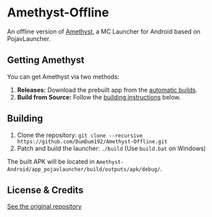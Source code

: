 # Amethyst-Offline
An offline version of [Amethyst](https://github.com/AngelAuraMC/Amethyst-Android), a MC Launcher for Android based on PojavLauncher.

## Getting Amethyst

You can get Amethyst via two methods:

1. **Releases:** Download the prebuilt app from the [automatic builds](https://github.com/DumDum192/Amethyst-Offline/actions).
2. **Build from Source:** Follow the [building instructions](#building) below.

## Building

1. Clone the repository: `git clone --recursive https://github.com/DumDum192/Amethyst-Offline.git`
2. Patch and build the launcher: `./build` (Use `build.bat` on Windows)

The built APK will be located in `Amethyst-Android/app_pojavlauncher/build/outputs/apk/debug/`.

## License & Credits
[See the original repository](https://github.com/AngelAuraMC/Amethyst-Android/tree/v3_openjdk?tab=readme-ov-file#license)
